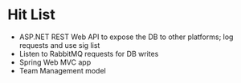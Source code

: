 # Hit List

 *  ASP.NET REST Web API to expose the DB to other platforms; log requests and use sig list
 *  Listen to RabbitMQ requests for DB writes
 *  Spring Web MVC app
 *  Team Management model
